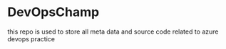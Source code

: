 # DevOpsChamp
this repo is used to store all meta data and source code related to azure devops practice
